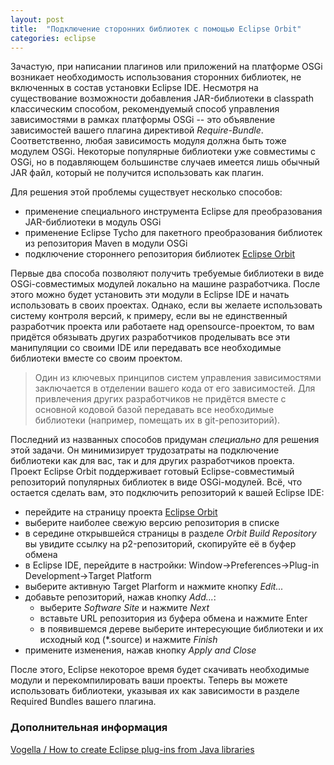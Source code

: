 ```yaml
---
layout: post
title:  "Подключение сторонних библиотек с помощью Eclipse Orbit"
categories: eclipse
---
```


Зачастую, при написании плагинов или приложений на платформе OSGi возникает необходимость использования сторонних библиотек, не включенных в состав установки Eclipse IDE. Несмотря на существование возможности добавления JAR-библиотеки в classpath классическим способом, рекомендуемый способ управления зависимостями в рамках платформы OSGi -- это объявление зависимостей вашего плагина директивой *Require-Bundle*. Соответственно, любая зависимость модуля должна быть тоже модулем OSGi. Некоторые популярные библиотеки уже совместимы с OSGi, но в подавляющем большинстве случаев имеется лишь обычный JAR файл, который не получится использовать как плагин.

Для решения этой проблемы существует несколько способов:
* применение специального инструмента Eclipse для преобразования JAR-библиотеки в модуль OSGi
* применение Eclipse Tycho для пакетного преобразования библиотек из репозитория Maven в модули OSGi
* подключение стороннего репозитория библиотек [Eclipse Orbit](https://www.eclipse.org/orbit/)

Первые два способа позволяют получить требуемые библиотеки в виде OSGi-совместимых модулей локально на машине разработчика. После этого можно будет установить эти модули в Eclipse IDE и начать использовать в своих проектах. Однако, если вы желаете использовать систему контроля версий, к примеру, если вы не единственный разработчик проекта или работаете над opensource-проектом, то вам придётся обязывать других разработчиков проделывать все эти манипуляции со своими IDE или передавать все необходимые библиотеки вместе со своим проектом.

> Один из ключевых принципов систем управления зависимостями заключается в отделении вашего кода от его зависимостей. Для привлечения других разработчиков не придётся вместе с основной кодовой базой передавать все необходимые библиотеки (например, помещать их в git-репозиторий).

Последний из названных способов придуман *специально* для решения этой задачи. Он минимизирует трудозатраты на подключение библиотеки как для вас, так и для других разработчиков проекта. Проект Eclipse Orbit поддерживает готовый Eclipse-совместимый репозиторий популярных библиотек в виде OSGi-модулей. Всё, что остается сделать вам, это подключить репозиторий к вашей Eclipse IDE:
* перейдите на страницу проекта [Eclipse Orbit](https://download.eclipse.org/tools/orbit/downloads/)
* выберите наиболее свежую версию репозитория в списке
* в середине открывшейся страницы в разделе *Orbit Build Repository* вы увидите ссылку на p2-репозиторий, скопируйте её в буфер обмена
* в Eclipse IDE, перейдите в настройки: Window->Preferences->Plug-in Development->Target Platform
* выберите активную Target Plarform и нажмите кнопку *Edit...*
* добавьте репозиторий, нажав кнопку *Add...*:
    * выберите *Software Site* и нажмите *Next*
    * вставьте URL репозитория из буфера обмена и нажмите Enter
    * в появившемся дереве выберите интересующие библиотеки и их исходный код (\*.source) и нажмите *Finish*
* примените изменения, нажав кнопку *Apply and Close*

После этого, Eclipse некоторое время будет скачивать необходимые модули и перекомпилировать ваши проекты. Теперь вы можете использовать библиотеки, указывая их как зависимости в разделе Required Bundles вашего плагина.

### Дополнительная информация

[Vogella / How to create Eclipse plug-ins from Java libraries](https://www.vogella.com/tutorials/EclipseJarToPlugin/article.html)
